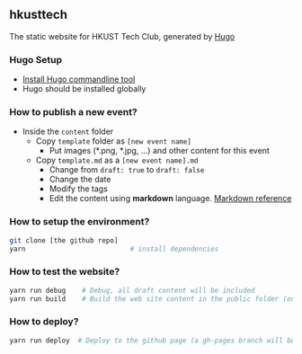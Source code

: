 ## hkusttech

The static website for HKUST Tech Club, generated by [Hugo](https://gohugo.io/)

### Hugo Setup

- [Install Hugo commandline tool](https://gohugo.io/getting-started/installing/)
- Hugo should be installed globally

### How to publish a new event?

- Inside the `content` folder
  - Copy `template` folder as `[new event name]`
    - Put images (*.png, *.jpg, ...) and other content for this event
  - Copy `template.md` as a `[new event name].md`
    - Change from `draft: true` to `draft: false`
    - Change the date
    - Modify the tags
    - Edit the content using **markdown** language. [Markdown reference](https://github.com/adam-p/markdown-here/wiki/Markdown-Cheatsheet)

### How to setup the environment?
```sh
git clone [the github repo]
yarn                          # install dependencies
```

### How to test the website?

```sh
yarn run debug    # Debug, all draft content will be included
yarn run build    # Build the web site content in the public folder (only non-draft content will be included) 
```

### How to deploy?

```sh
yarn run deploy  # Deploy to the github page (a gh-pages branch will be created)
```